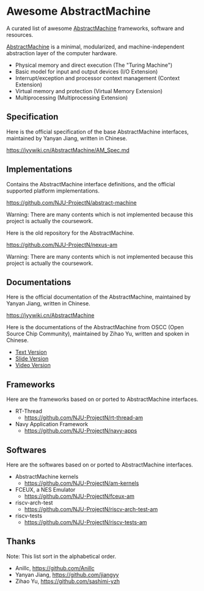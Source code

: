 ﻿# Awesome AbstractMachine

A curated list of awesome [AbstractMachine] frameworks, software and resources.

[AbstractMachine] is a minimal, modularized, and machine-independent abstraction
layer of the computer hardware.

- Physical memory and direct execution (The "Turing Machine")
- Basic model for input and output devices (I/O Extension)
- Interrupt/exception and processor context management (Context Extension)
- Virtual memory and protection (Virtual Memory Extension)
- Multiprocessing (Multiprocessing Extension)

[AbstractMachine]: https://github.com/NJU-ProjectN/abstract-machine

## Specification

Here is the official specification of the base AbstractMachine interfaces,
maintained by Yanyan Jiang, written in Chinese.

https://jyywiki.cn/AbstractMachine/AM_Spec.md

## Implementations

Contains the AbstractMachine interface definitions, and the official supported
platform implementations.

https://github.com/NJU-ProjectN/abstract-machine

Warning: There are many contents which is not implemented because this project
is actually the coursework. 

Here is the old repository for the AbstractMachine.

https://github.com/NJU-ProjectN/nexus-am

Warning: There are many contents which is not implemented because this project
is actually the coursework. 

## Documentations

Here is the official documentation of the AbstractMachine, maintained by Yanyan
Jiang, written in Chinese.

https://jyywiki.cn/AbstractMachine

Here is the documentations of the AbstractMachine from OSCC (Open Source Chip
Community), maintained by Zihao Yu, written and spoken in Chinese.

- [Text Version](https://ysyx.oscc.cc/docs/ics-pa/2.3.html)
- [Slide Version](https://ysyx.oscc.cc/slides/2306/11.html)
- [Video Version](https://www.bilibili.com/video/BV1Vu4y1s73Y)

## Frameworks

Here are the frameworks based on or ported to AbstractMachine interfaces.

- RT-Thread
  - https://github.com/NJU-ProjectN/rt-thread-am
- Navy Application Framework
  - https://github.com/NJU-ProjectN/navy-apps

## Softwares

Here are the softwares based on or ported to AbstractMachine interfaces.

- AbstractMachine kernels
  - https://github.com/NJU-ProjectN/am-kernels
- FCEUX, a NES Emulator
  - https://github.com/NJU-ProjectN/fceux-am
- riscv-arch-test
  - https://github.com/NJU-ProjectN/riscv-arch-test-am
- riscv-tests
  - https://github.com/NJU-ProjectN/riscv-tests-am

## Thanks

Note: This list sort in the alphabetical order.

- Anillc, https://github.com/Anillc
- Yanyan Jiang, https://github.com/jiangyy
- Zihao Yu, https://github.com/sashimi-yzh
